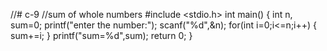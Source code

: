 //# c-9
//sum of whole numbers
#include <stdio.h>
int main()
{
    int n, sum=0;
    printf("enter the number:");
    scanf("%d",&n);
    for(int i=0;i<=n;i++)
    {
        sum+=i;
    }
    printf("sum=%d",sum);
    return 0;
}
